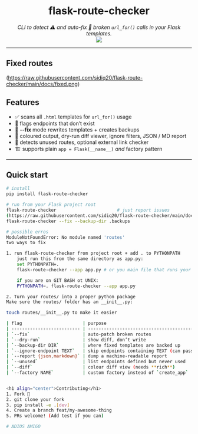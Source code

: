 <h1 align="center">flask-route-checker</h1>
<p align="center">
  <em>CLI to detect ⚠️ and auto-fix 🔧 broken <code>url_for()</code> calls in your Flask templates.</em><br>
  <a href="https://pypi.org/project/flask-route-checker/"><img src="https://badge.fury.io/py/flask-route-checker.svg" /></a>
</p>

---


## Fixed routes
(https://raw.githubusercontent.com/sidiq20/flask-route-checker/main/docs/fixed.png)

## Features

* ✅ scans all `.html` templates for `url_for()` usage  
* 🚨 flags endpoints that don’t exist  
* 🔧 **--fix** mode rewrites templates + creates backups  
* 🎨 coloured output, dry-run diff viewer, ignore filters, JSON / MD report  
* 🧹 detects unused routes, optional external link checker  
* 🏗️ supports plain `app = Flask(__name__)` *and* factory pattern

---

## Quick start

```bash
# install
pip install flask-route-checker

# run from your Flask project root
flask-route-checker                       # just report issues
(https://raw.githubusercontent.com/sidiq20/flask-route-checker/main/docs/fix.png)
flask-route-checker --fix --backup-dir .backups

# possible erros 
ModuleNotFoundError: No module named 'routes'
two ways to fix 

1. run flask-route-checker from project root + add . to PYTHONPATH
    just run this from the same directory as app.py:
    set PYTHONPATH=.
    flask-route-checker --app app.py # or you main file that runs your flask app 

    if you are on GIT BASH ot UNIX:
    PYTHONPATH=. flask-route-checker --app app.py

2. Turn your routes/ into a proper python package
Make sure the routes/ folder has an __init__.py:

touch routes/__init__.py to make it easier 

| flag                       | purpose                                            |
| -------------------------- | -------------------------------------------------- |
| `--fix`                    | auto-patch broken routes                           |
| `--dry-run`                | show diff, don’t write                             |
| `--backup-dir DIR`         | where fixed templates are backed up                |
| `--ignore-endpoint TEXT`   | skip endpoints containing TEXT (can pass multiple) |
| `--report {json,markdown}` | dump a machine-readable report                     |
| `--unused`                 | list endpoints defined but never used              |
| `--diff`                   | colour diff view (needs **rich**)                  |
| `--factory NAME`           | custom factory instead of `create_app`             |


<h1 align="center">Contributing</h1>
1. Fork 🚀
2. git clone your fork 
3. pip install -e .[dev]
4. Create a branch feat/my-awesome-thing
5. PRs welcome! (Add test if you can)

# ADIOS AMIGO